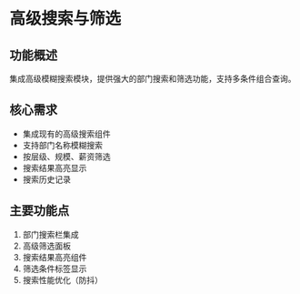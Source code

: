 # 高级搜索与筛选

## 功能概述
集成高级模糊搜索模块，提供强大的部门搜索和筛选功能，支持多条件组合查询。

## 核心需求
- 集成现有的高级搜索组件
- 支持部门名称模糊搜索
- 按层级、规模、薪资筛选
- 搜索结果高亮显示
- 搜索历史记录

## 主要功能点
1. 部门搜索栏集成
2. 高级筛选面板
3. 搜索结果高亮组件
4. 筛选条件标签显示
5. 搜索性能优化（防抖）